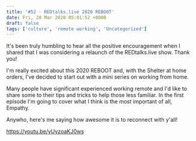 ```yaml
---
title: '#52 - REDtalks.live 2020 REBOOT'
date: Fri, 20 Mar 2020 05:01:52 +0000
draft: false
tags: ['culture', 'remote working', 'Uncategorized']
---
```


It's been truly humbling to hear all the positive encouragement when I shared that I was considering a relaunch of the REDtalks.live show. Thank you!

I'm really excited about this 2020 REBOOT and, with the Shelter at home orders, I've decided to start out with a mini series on working from home.

Many people have significant experienced working remote and I'd like to share some to their tips and tricks to help those less familiar. In the first episode I'm going to cover what I think is the most important of all, Empathy.

Anywho, here's me saying how awesome it is to reconnect with y'all!

https://youtu.be/yUyzoaKJ0ws